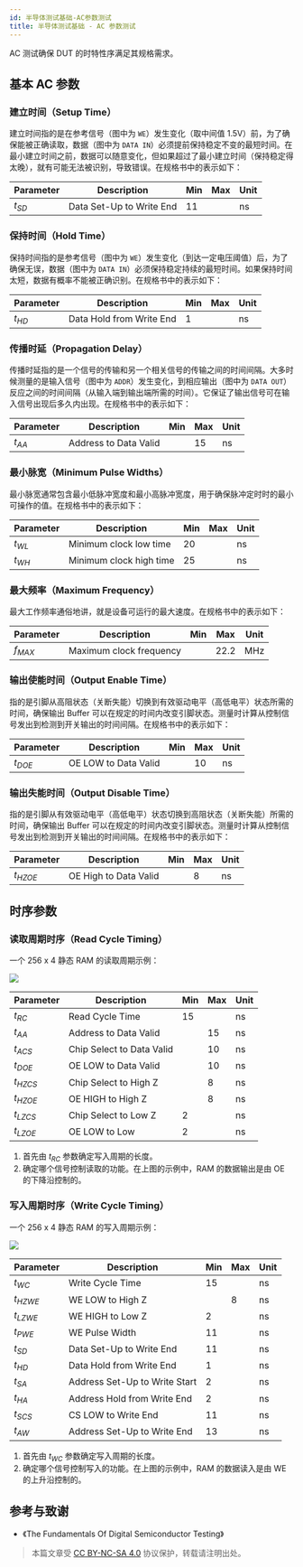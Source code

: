 ```yaml
---
id: 半导体测试基础-AC参数测试
title: 半导体测试基础 - AC 参数测试
---
```


AC 测试确保 DUT 的时特性序满足其规格需求。

## 基本 AC 参数

### 建立时间（Setup Time）

建立时间指的是在参考信号（图中为 `WE`）发生变化（取中间值 1.5V）前，为了确保能被正确读取，数据（图中为 `DATA IN`）必须提前保持稳定不变的最短时间。在最小建立时间之前，数据可以随意变化，但如果超过了最小建立时间（保持稳定得太晚），就有可能无法被识别，导致错误。在规格书中的表示如下：

| Parameter | Description              | Min | Max | Unit |
| --------- | ------------------------ | --- | --- | ---- |
| $t_{SD}$  | Data Set-Up to Write End | 11  |     | ns   |

### 保持时间（Hold Time）

保持时间指的是参考信号（图中为 `WE`）发生变化（到达一定电压阈值）后，为了确保无误，数据（图中为 `DATA IN`）必须保持稳定持续的最短时间。如果保持时间太短，数据有概率不能被正确识别。在规格书中的表示如下：

| Parameter | Description              | Min | Max | Unit |
| --------- | ------------------------ | --- | --- | ---- |
| $t_{HD}$  | Data Hold from Write End | 1   |     | ns   |

### 传播时延（Propagation Delay）

传播时延指的是一个信号的传输和另一个相关信号的传输之间的时间间隔。大多时候测量的是输入信号（图中为 `ADDR`）发生变化，到相应输出（图中为 `DATA OUT`）反应之间的时间间隔（从输入端到输出端所需的时间）。它保证了输出信号可在输入信号出现后多久内出现。在规格书中的表示如下：

| Parameter | Description           | Min | Max | Unit |
| --------- | --------------------- | --- | --- | ---- |
| $t_{AA}$  | Address to Data Valid |     | 15  | ns   |

### 最小脉宽（Minimum Pulse Widths）

最小脉宽通常包含最小低脉冲宽度和最小高脉冲宽度，用于确保脉冲定时时的最小可操作的值。在规格书中的表示如下：

| Parameter | Description             | Min | Max | Unit |
| --------- | ----------------------- | --- | --- | ---- |
| $t_{WL}$  | Minimum clock low time  | 20  |     | ns   |
| $t_{WH}$  | Minimum clock high time | 25  |     | ns   |

### 最大频率（Maximum Frequency）

最大工作频率通俗地讲，就是设备可运行的最大速度。在规格书中的表示如下：

| Parameter | Description             | Min | Max  | Unit |
| --------- | ----------------------- | --- | ---- | ---- |
| $f_{MAX}$ | Maximum clock frequency |     | 22.2 | MHz  |

### 输出使能时间（Output Enable Time）

指的是引脚从高阻状态（关断失能）切换到有效驱动电平（高低电平）状态所需的时间，确保输出 Buffer 可以在规定的时间内改变引脚状态。测量时计算从控制信号发出到检测到开关输出的时间间隔。在规格书中的表示如下：

| Parameter | Description          | Min | Max | Unit |
| --------- | -------------------- | --- | --- | ---- |
| $t_{DOE}$ | OE LOW to Data Valid |     | 10  | ns   |

### 输出失能时间（Output Disable Time）

指的是引脚从有效驱动电平（高低电平）状态切换到高阻状态（关断失能）所需的时间，确保输出 Buffer 可以在规定的时间内改变引脚状态。测量时计算从控制信号发出到检测到开关输出的时间间隔。在规格书中的表示如下：

| Parameter  | Description           | Min | Max | Unit |
| ---------- | --------------------- | --- | --- | ---- |
| $t_{HZOE}$ | OE High to Data Valid |     | 8   | ns   |

## 时序参数

### 读取周期时序（Read Cycle Timing）

一个 256 x 4 静态 RAM 的读取周期示例：

![](https://cos.wiki-power.com/img/20220731190300.png)

| Parameter  | Description               | Min | Max | Unit |
| ---------- | ------------------------- | --- | --- | ---- |
| $t_{RC}$   | Read Cycle Time           | 15  |     | ns   |
| $t_{AA}$   | Address to Data Valid     |     | 15  | ns   |
| $t_{ACS}$  | Chip Select to Data Valid |     | 10  | ns   |
| $t_{DOE}$  | OE LOW to Data Valid      |     | 10  | ns   |
| $t_{HZCS}$ | Chip Select to High Z     |     | 8   | ns   |
| $t_{HZOE}$ | OE HIGH to High Z         |     | 8   | ns   |
| $t_{LZCS}$ | Chip Select to Low Z      | 2   |     | ns   |
| $t_{LZOE}$ | OE LOW to Low             | 2   |     | ns   |

1. 首先由 $t_{RC}$ 参数确定写入周期的长度。
2. 确定哪个信号控制读取的功能。在上图的示例中，RAM 的数据输出是由 OE 的下降沿控制的。

### 写入周期时序（Write Cycle Timing）

一个 256 x 4 静态 RAM 的写入周期示例：

![](https://cos.wiki-power.com/img/20220731190328.png)

| Parameter  | Description                   | Min | Max | Unit |
| ---------- | ----------------------------- | --- | --- | ---- |
| $t_{WC}$   | Write Cycle Time              | 15  |     | ns   |
| $t_{HZWE}$ | WE LOW to High Z              |     | 8   | ns   |
| $t_{LZWE}$ | WE HIGH to Low Z              | 2   |     | ns   |
| $t_{PWE}$  | WE Pulse Width                | 11  |     | ns   |
| $t_{SD}$   | Data Set-Up to Write End      | 11  |     | ns   |
| $t_{HD}$   | Data Hold from Write End      | 1   |     | ns   |
| $t_{SA}$   | Address Set-Up to Write Start | 2   |     | ns   |
| $t_{HA}$   | Address Hold from Write End   | 2   |     | ns   |
| $t_{SCS}$  | CS LOW to Write End           | 11  |     | ns   |
| $t_{AW}$   | Address Set-Up to Write End   | 13  |     | ns   |

1. 首先由 $t_{WC}$ 参数确定写入周期的长度。
2. 确定哪个信号控制写入的功能。在上图的示例中，RAM 的数据读入是由 WE 的上升沿控制的。

## 参考与致谢

- 《The Fundamentals Of Digital Semiconductor Testing》

> 本篇文章受 [CC BY-NC-SA 4.0](https://creativecommons.org/licenses/by/4.0/deed.zh) 协议保护，转载请注明出处。


